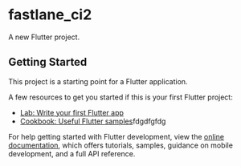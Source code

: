 # fastlane_ci2

A new Flutter project.

## Getting Started

This project is a starting point for a Flutter application.

A few resources to get you started if this is your first Flutter project:

- [Lab: Write your first Flutter app](https://docs.flutter.dev/get-started/codsfsdfsdfdelab)
- [Cookbook: Useful Flutter samples](https://docs.flutter.dev/cookbook)fdgdfgfdg

For help getting started with Flutter development, view the
[online documentation](https://docs.flutter.dev/), which offers tutorials,
samples, guidance on mobile development, and a full API reference.
